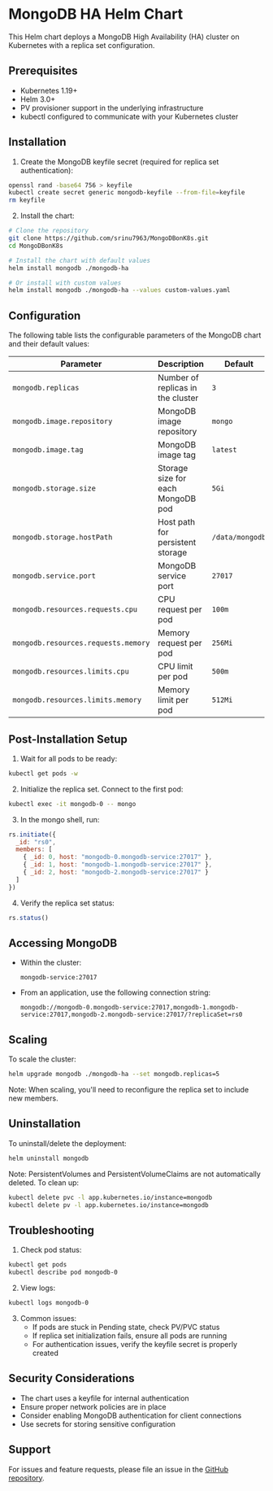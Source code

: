 # MongoDB HA Helm Chart

This Helm chart deploys a MongoDB High Availability (HA) cluster on Kubernetes with a replica set configuration.

## Prerequisites

- Kubernetes 1.19+
- Helm 3.0+
- PV provisioner support in the underlying infrastructure
- kubectl configured to communicate with your Kubernetes cluster

## Installation

1. Create the MongoDB keyfile secret (required for replica set authentication):
```bash
openssl rand -base64 756 > keyfile
kubectl create secret generic mongodb-keyfile --from-file=keyfile
rm keyfile
```

2. Install the chart:
```bash
# Clone the repository
git clone https://github.com/srinu7963/MongoDBonK8s.git
cd MongoDBonK8s

# Install the chart with default values
helm install mongodb ./mongodb-ha

# Or install with custom values
helm install mongodb ./mongodb-ha --values custom-values.yaml
```

## Configuration

The following table lists the configurable parameters of the MongoDB chart and their default values:

| Parameter | Description | Default |
|-----------|-------------|---------|
| `mongodb.replicas` | Number of replicas in the cluster | `3` |
| `mongodb.image.repository` | MongoDB image repository | `mongo` |
| `mongodb.image.tag` | MongoDB image tag | `latest` |
| `mongodb.storage.size` | Storage size for each MongoDB pod | `5Gi` |
| `mongodb.storage.hostPath` | Host path for persistent storage | `/data/mongodb` |
| `mongodb.service.port` | MongoDB service port | `27017` |
| `mongodb.resources.requests.cpu` | CPU request per pod | `100m` |
| `mongodb.resources.requests.memory` | Memory request per pod | `256Mi` |
| `mongodb.resources.limits.cpu` | CPU limit per pod | `500m` |
| `mongodb.resources.limits.memory` | Memory limit per pod | `512Mi` |

## Post-Installation Setup

1. Wait for all pods to be ready:
```bash
kubectl get pods -w
```

2. Initialize the replica set. Connect to the first pod:
```bash
kubectl exec -it mongodb-0 -- mongo
```

3. In the mongo shell, run:
```javascript
rs.initiate({
  _id: "rs0",
  members: [
    { _id: 0, host: "mongodb-0.mongodb-service:27017" },
    { _id: 1, host: "mongodb-1.mongodb-service:27017" },
    { _id: 2, host: "mongodb-2.mongodb-service:27017" }
  ]
})
```

4. Verify the replica set status:
```javascript
rs.status()
```

## Accessing MongoDB

- Within the cluster:
  ```
  mongodb-service:27017
  ```
- From an application, use the following connection string:
  ```
  mongodb://mongodb-0.mongodb-service:27017,mongodb-1.mongodb-service:27017,mongodb-2.mongodb-service:27017/?replicaSet=rs0
  ```

## Scaling

To scale the cluster:
```bash
helm upgrade mongodb ./mongodb-ha --set mongodb.replicas=5
```

Note: When scaling, you'll need to reconfigure the replica set to include new members.

## Uninstallation

To uninstall/delete the deployment:
```bash
helm uninstall mongodb
```

Note: PersistentVolumes and PersistentVolumeClaims are not automatically deleted. To clean up:
```bash
kubectl delete pvc -l app.kubernetes.io/instance=mongodb
kubectl delete pv -l app.kubernetes.io/instance=mongodb
```

## Troubleshooting

1. Check pod status:
```bash
kubectl get pods
kubectl describe pod mongodb-0
```

2. View logs:
```bash
kubectl logs mongodb-0
```

3. Common issues:
   - If pods are stuck in Pending state, check PV/PVC status
   - If replica set initialization fails, ensure all pods are running
   - For authentication issues, verify the keyfile secret is properly created

## Security Considerations

- The chart uses a keyfile for internal authentication
- Ensure proper network policies are in place
- Consider enabling MongoDB authentication for client connections
- Use secrets for storing sensitive configuration

## Support

For issues and feature requests, please file an issue in the [GitHub repository](https://github.com/srinu7963/MongoDBonK8s/issues).